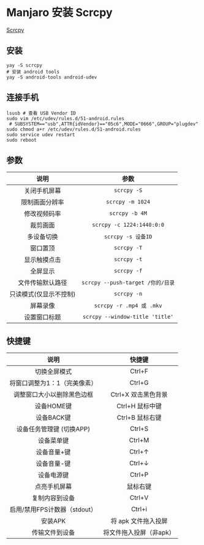 # Manjaro 安装 Scrcpy

[Scrcpy](https://github.com/Genymobile/scrcpy)

## 安装

```
yay -S scrcpy
# 安装 android tools
yay -S android-tools android-udev
```

## 连接手机

```
lsusb # 查看 USB Vendor ID
sudo vim /etc/udev/rules.d/51-android.rules
 # SUBSYSTEM=="usb",ATTR{idVendor}=="05c6",MODE="0666",GROUP="plugdev" 
sudo chmod a+r /etc/udev/rules.d/51-android.rules
sudo service udev restart
sudo reboot
```

## 参数

| 说明                   | 参数                              |
| :-:                    | :-:                               |
| 关闭手机屏幕           | `scrcpy -S`                       |
| 限制画面分辨率         | `scrcpy -m 1024`                  |
| 修改视频码率           | `scrcpy -b 4M`                    |
| 裁剪画面               | `scrcpy -c 1224:1440:0:0`         |
| 多设备切换             | `scrcpy -s 设备ID`                |
| 窗口置顶               | `scrcpy -T`                       |
| 显示触摸点击           | `scrcpy -t`                       |
| 全屏显示               | `scrcpy -f`                       |
| 文件传输默认路径       | `scrcpy --push-target /你的/目录` |
| 只读模式(仅显示不控制) | `scrcpy -n`                       |
| 屏幕录像               | `scrcpy -r .mp4 或 .mkv`          |
| 设置窗口标题           | `scrcpy --window-title 'title'`   |

## 快捷键

| 说明                         | 快捷键                  |
| :-:                          | :-:                     |
| 切换全屏模式                 | Ctrl+F                  |
| 将窗口调整为1：1（完美像素） | Ctrl+G                  |
| 调整窗口大小以删除黑色边框   | Ctrl+X  双击黑色背景    |
| 设备HOME键                   | Ctrl+H  鼠标中键        |
| 设备BACK键                   | Ctrl+B  鼠标右键        |
| 设备任务管理键 (切换APP)     | Ctrl+S                  |
| 设备菜单键                   | Ctrl+M                  |
| 设备音量+键                  | Ctrl+↑                  |
| 设备音量-键                  | Ctrl+↓                  |
| 设备电源键                   | Ctrl+P                  |
| 点亮手机屏幕                 | 鼠标右键                |
| 复制内容到设备               | Ctrl+V                  |
| 启用/禁用FPS计数器（stdout） | Ctrl+i                  |
| 安装APK                      | 将 apk 文件拖入投屏     |
| 传输文件到设备               | 将文件拖入投屏（非apk） |
